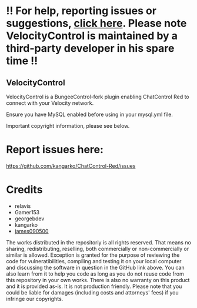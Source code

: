 # !! For help, reporting issues or suggestions, [click here](https://github.com/kangarko/ChatControl-Red/issues). Please note VelocityControl is maintained by a third-party developer in his spare time !!

## VelocityControl

VelocityControl is a BungeeControl-fork plugin enabling ChatControl Red to connect with your Velocity network.

Ensure you have MySQL enabled before using in your mysql.yml file.

Important copyright information, please see below.

# Report issues here:
https://github.com/kangarko/ChatControl-Red/issues

# Credits
- relavis
- Gamer153
- georgebdev
- kangarko
- [james090500](https://github.com/james090500)

The works distributed in the repositoriy is all rights reserved. That means no sharing, redistributing, reselling, both commercially or non-commercially or similar is allowed.
Exception is granted for the purpose of reviewing the code for vulneratibilities, compiling and testing it on your local computer and discussing the software in question in the GitHub link above. You can also learn from it to help you code as long as you do not reuse code from this repository in your own works.
There is also no warranty on this product and it is provided as-is. It is not production friendly.
Please note that you could be liable for damages (including costs and attorneys' fees) if you infringe our copyrights.
